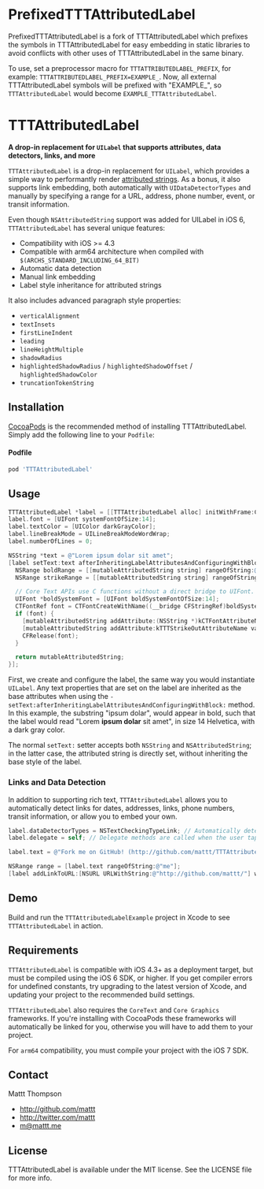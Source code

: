 # PrefixedTTTAttributedLabel

PrefixedTTTAttributedLabel is a fork of TTTAttributedLabel which prefixes the symbols in TTTAttributedLabel for easy embedding in static libraries to avoid conflicts with other uses of TTTAttributedLabel in the same binary.

To use, set a preprocessor macro for `TTTATTRIBUTEDLABEL_PREFIX`, for example: `TTTATTRIBUTEDLABEL_PREFIX=EXAMPLE_`. Now, all external TTTAttributedLabel symbols will be prefixed with "EXAMPLE_", so `TTTAttributedLabel` would become `EXAMPLE_TTTAttributedLabel`.

# TTTAttributedLabel

**A drop-in replacement for `UILabel` that supports attributes, data detectors, links, and more**

`TTTAttributedLabel` is a drop-in replacement for `UILabel`, which provides a simple way to performantly render [attributed strings](http://developer.apple.com/library/mac/#documentation/Cocoa/Reference/Foundation/Classes/NSAttributedString_Class/Reference/Reference.html). As a bonus, it also supports link embedding, both automatically with `UIDataDetectorTypes` and manually by specifying a range for a URL, address, phone number, event, or transit information.

Even though `NSAttributedString` support was added for UILabel in iOS 6, `TTTAttributedLabel` has several unique features:

- Compatibility with iOS >= 4.3
- Compatible with arm64 architecture when compiled with `$(ARCHS_STANDARD_INCLUDING_64_BIT)`
- Automatic data detection
- Manual link embedding
- Label style inheritance for attributed strings

It also includes advanced paragraph style properties:

- `verticalAlignment`
- `textInsets`
- `firstLineIndent`
- `leading`
- `lineHeightMultiple`
- `shadowRadius`
- `highlightedShadowRadius` / `highlightedShadowOffset` / `highlightedShadowColor`
- `truncationTokenString`

## Installation

[CocoaPods](http://cocoapods.org) is the recommended method of installing TTTAttributedLabel. Simply add the following line to your `Podfile`:

#### Podfile

```ruby
pod 'TTTAttributedLabel'
```

## Usage

``` objective-c
TTTAttributedLabel *label = [[TTTAttributedLabel alloc] initWithFrame:CGRectZero];
label.font = [UIFont systemFontOfSize:14];
label.textColor = [UIColor darkGrayColor];
label.lineBreakMode = UILineBreakModeWordWrap;
label.numberOfLines = 0;

NSString *text = @"Lorem ipsum dolar sit amet";
[label setText:text afterInheritingLabelAttributesAndConfiguringWithBlock:^ NSMutableAttributedString *(NSMutableAttributedString *mutableAttributedString) {
  NSRange boldRange = [[mutableAttributedString string] rangeOfString:@"ipsum dolar" options:NSCaseInsensitiveSearch];
  NSRange strikeRange = [[mutableAttributedString string] rangeOfString:@"sit amet" options:NSCaseInsensitiveSearch];

  // Core Text APIs use C functions without a direct bridge to UIFont. See Apple's "Core Text Programming Guide" to learn how to configure string attributes.
  UIFont *boldSystemFont = [UIFont boldSystemFontOfSize:14];
  CTFontRef font = CTFontCreateWithName((__bridge CFStringRef)boldSystemFont.fontName, boldSystemFont.pointSize, NULL);
  if (font) {
    [mutableAttributedString addAttribute:(NSString *)kCTFontAttributeName value:(id)font range:boldRange];
    [mutableAttributedString addAttribute:kTTTStrikeOutAttributeName value:[NSNumber numberWithBool:YES] range:strikeRange];
    CFRelease(font);
  }

  return mutableAttributedString;
}];
```

First, we create and configure the label, the same way you would instantiate `UILabel`. Any text properties that are set on the label are inherited as the base attributes when using the `-setText:afterInheritingLabelAttributesAndConfiguringWithBlock:` method. In this example, the substring "ipsum dolar", would appear in bold, such that the label would read "Lorem **ipsum dolar** sit amet", in size 14 Helvetica, with a dark gray color.

The normal `setText:` setter accepts both `NSString` and `NSAttributedString`; in the latter case, the attributed string is directly set, without inheriting the base style of the label.

### Links and Data Detection

In addition to supporting rich text, `TTTAttributedLabel` allows you to automatically detect links for dates, addresses, links, phone numbers, transit information, or allow you to embed your own.

``` objective-c
label.dataDetectorTypes = NSTextCheckingTypeLink; // Automatically detect links when the label text is subsequently changed
label.delegate = self; // Delegate methods are called when the user taps on a link (see `TTTAttributedLabelDelegate` protocol)

label.text = @"Fork me on GitHub! (http://github.com/mattt/TTTAttributedLabel/)"; // Repository URL will be automatically detected and linked

NSRange range = [label.text rangeOfString:@"me"];
[label addLinkToURL:[NSURL URLWithString:@"http://github.com/mattt/"] withRange:range]; // Embedding a custom link in a substring
```

## Demo

Build and run the `TTTAttributedLabelExample` project in Xcode to see `TTTAttributedLabel` in action.

## Requirements

`TTTAttributedLabel` is compatible with iOS 4.3+ as a deployment target, but must be compiled using the iOS 6 SDK, or higher. If you get compiler errors for undefined constants, try upgrading to the latest version of Xcode, and updating your project to the recommended build settings.

`TTTAttributedLabel` also requires the `CoreText` and `Core Graphics` frameworks. If you're installing with CocoaPods these frameworks will automatically be linked for you, otherwise you will have to add them to your project.

For `arm64` compatibility, you must compile your project with the iOS 7 SDK.

## Contact

Mattt Thompson

- http://github.com/mattt
- http://twitter.com/mattt
- m@mattt.me

## License

TTTAttributedLabel is available under the MIT license. See the LICENSE file for more info.
